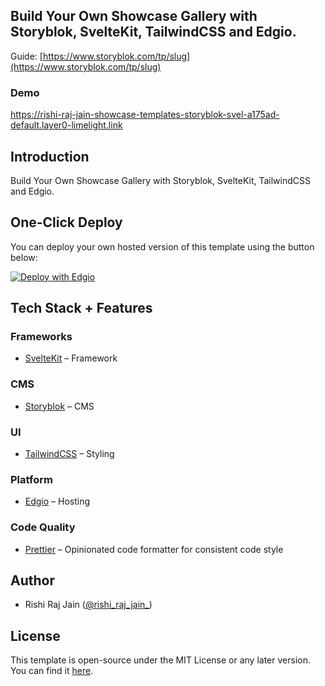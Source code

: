 ## Build Your Own Showcase Gallery with Storyblok, SvelteKit, TailwindCSS and Edgio.

Guide: [https://www.storyblok.com/tp/slug](https://www.storyblok.com/tp/slug)

### Demo

https://rishi-raj-jain-showcase-templates-storyblok-svel-a175ad-default.layer0-limelight.link

## Introduction

Build Your Own Showcase Gallery with Storyblok, SvelteKit, TailwindCSS and Edgio.

## One-Click Deploy

You can deploy your own hosted version of this template using the button below:

[![Deploy with Edgio](https://docs.edg.io/button.svg)](https://app.layer0.co/deploy?repo=https://github.com/rishi-raj-jain/showcase-gallery-storyblok-sveltekit-edgio-starter)

## Tech Stack + Features

### Frameworks

- [SvelteKit](https://kit.svelte.dev) – Framework

### CMS

- [Storyblok](https://storyblok.com) – CMS

### UI

- [TailwindCSS](https://tailwindcss.com) – Styling

### Platform

- [Edgio](https://edg.io) – Hosting

### Code Quality

- [Prettier](https://prettier.io/) – Opinionated code formatter for consistent code style

## Author

- Rishi Raj Jain ([@rishi_raj_jain_](https://twitter.com/rishi_raj_jain_))

## License

This template is open-source under the MIT License or any later version. You can find it [here](LICENSE).
